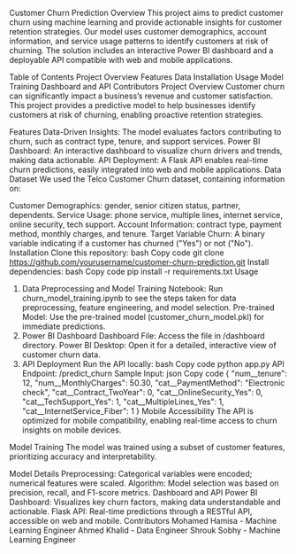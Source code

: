 
Customer Churn Prediction
Overview
This project aims to predict customer churn using machine learning and provide actionable insights for customer retention strategies.
Our model uses customer demographics, account information, and service usage patterns to identify customers at risk of churning. The solution includes an interactive Power BI dashboard and a deployable API compatible with web and mobile applications.

Table of Contents
Project Overview
Features
Data
Installation
Usage
Model Training
Dashboard and API
Contributors
Project Overview
Customer churn can significantly impact a business’s revenue and customer satisfaction. This project provides a predictive model to help businesses identify customers at risk of churning, enabling proactive retention strategies.

Features
Data-Driven Insights: The model evaluates factors contributing to churn, such as contract type, tenure, and support services.
Power BI Dashboard: An interactive dashboard to visualize churn drivers and trends, making data actionable.
API Deployment: A Flask API enables real-time churn predictions, easily integrated into web and mobile applications.
Data
Dataset
We used the Telco Customer Churn dataset, containing information on:

Customer Demographics: gender, senior citizen status, partner, dependents.
Service Usage: phone service, multiple lines, internet service, online security, tech support.
Account Information: contract type, payment method, monthly charges, and tenure.
Target Variable
Churn: A binary variable indicating if a customer has churned ("Yes") or not ("No").
Installation
Clone this repository:
bash
Copy code
git clone https://github.com/yourusername/customer-churn-prediction.git
Install dependencies:
bash
Copy code
pip install -r requirements.txt
Usage
1. Data Preprocessing and Model Training
Notebook: Run churn_model_training.ipynb to see the steps taken for data preprocessing, feature engineering, and model selection.
Pre-trained Model: Use the pre-trained model (customer_churn_model.pkl) for immediate predictions.
2. Power BI Dashboard
Dashboard File: Access the file in /dashboard directory.
Power BI Desktop: Open it for a detailed, interactive view of customer churn data.
3. API Deployment
Run the API locally:
bash
Copy code
python app.py
API Endpoint: /predict_churn
Sample Input:
json
Copy code
{
    "num__tenure": 12,
    "num__MonthlyCharges": 50.30,
    "cat__PaymentMethod": "Electronic check",
    "cat__Contract_TwoYear": 0,
    "cat__OnlineSecurity_Yes": 0,
    "cat__TechSupport_Yes": 1,
    "cat__MultipleLines_Yes": 1,
    "cat__InternetService_Fiber": 1
}
Mobile Accessibility
The API is optimized for mobile compatibility, enabling real-time access to churn insights on mobile devices.

Model Training
The model was trained using a subset of customer features, prioritizing accuracy and interpretability.

Model Details
Preprocessing: Categorical variables were encoded; numerical features were scaled.
Algorithm: Model selection was based on precision, recall, and F1-score metrics.
Dashboard and API
Power BI Dashboard: Visualizes key churn factors, making data understandable and actionable.
Flask API: Real-time predictions through a RESTful API, accessible on web and mobile.
Contributors
Mohamed Hamisa - Machine Learning Engineer
Ahmed Khalid - Data Engineer
Shrouk Sobhy - Machine Learning Engineer
